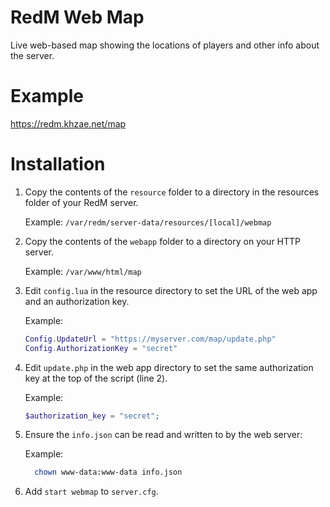 # RedM Web Map

Live web-based map showing the locations of players and other info about the server.

# Example

https://redm.khzae.net/map

# Installation

1. Copy the contents of the `resource` folder to a directory in the resources folder of your RedM server.

   Example: `/var/redm/server-data/resources/[local]/webmap`

2. Copy the contents of the `webapp` folder to a directory on your HTTP server.

   Example: `/var/www/html/map`

3. Edit `config.lua` in the resource directory to set the URL of the web app and an authorization key.

   Example:
	 
	 ```lua
	 Config.UpdateUrl = "https://myserver.com/map/update.php"
	 Config.AuthorizationKey = "secret"
	 ```

4. Edit `update.php` in the web app directory to set the same authorization key at the top of the script (line 2).

   Example:

	 ```php
	 $authorization_key = "secret";
	 ```

5. Ensure the `info.json` can be read and written to by the web server:

   Example:

   ```sh
	 chown www-data:www-data info.json
	 ```

6. Add `start webmap` to `server.cfg`.

